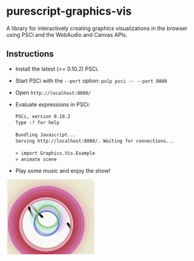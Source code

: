 # purescript-graphics-vis

A library for interactively creating graphics visualizations in the browser using PSCi and the WebAudio and Canvas APIs.

## Instructions

- Install the latest (>= 0.10.2) PSCi.
- Start PSCi with the `--port` option: `pulp psci -- --port 8080`
- Open `http://localhost:8080/`
- Evaluate expressions in PSCi:

    ```text
    PSCi, version 0.10.2
    Type :? for help

    Bundling Javascript...
    Serving http://localhost:8080/. Waiting for connections...

    > import Graphics.Vis.Example
    > animate scene
    ```

- Play some music and enjoy the show!

![Example](images/example.gif)
